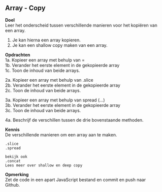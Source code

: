 ## Array - Copy
**Doel**  
Leer het onderscheid tussen verschillende manieren voor het kopiëren van een array.


1. Je kan hierna een array kopieren.
2. Je kan een shallow copy maken van een array.

**Opdrachten**  
1a. Kopieer een array met behulp van =  
1b. Verander het eerste element in de gekopieerde array  
1c. Toon de inhoud van beide arrays.  

2a. Kopieer een array met behulp van .slice  
2b. Verander het eerste element in de gekopieerde array  
2c. Toon de inhoud van beide arrays.  

3a. Kopieer een array met behulp van spread (...)  
3b. Verander het eerste element in de gekopieerde array  
3c. Toon de inhoud van beide arrays.  

4a. Beschrijf de verschillen tussen de drie bovenstaande methoden.  

**Kennis**  
De verschillende manieren om een array aan te maken.  
```
.slice  
.spread

bekijk ook
.concat
Lees meer over shallow en deep copy
```

**Opmerking**  
Zet de code in een apart JavaScript bestand en commit en push naar Github.